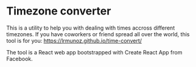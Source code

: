 # Timezone converter

This is a utility to help you with dealing with times accross different timezones. If you have coworkers or friend spread all over the world, this tool is for you: https://lrmunoz.github.io/time-convert/

The tool is a React web app bootstrapped with Create React App from Facebook.